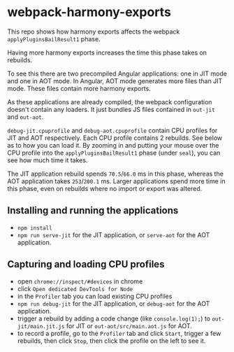 # webpack-harmony-exports

This repo shows how harmony exports affects the webpack `applyPluginsBailResult1` phase.

Having more harmony exports increases the time this phase takes on rebuilds.

To see this there are two precompiled Angular applications: one in JIT mode and one in AOT mode.
In Angular, AOT mode generates more files than JIT mode. These files contain more harmony exports.

As these applications are already compiled, the webpack configuration doesn't contain any loaders.
It just bundles JS files contained in `out-jit` and `out-aot`.

`debug-jit.cpuprofile` and `debug-aot.cpuprofile` contain CPU profiles for JIT and AOT respectively.
Each CPU profile contains 2 rebuilds. See below as to how you can load it.
By zooming in and putting your mouse over the CPU profile into the `applyPluginsBailResult1`
phase (under `seal`), you can see how much time it takes.

The JIT application rebuild spends `70.5`/`66.0` ms in this phase, whereas the AOT application takes 
`253`/`200.1` ms. Larger applications spend more time in this phase, even on rebuilds where no
import or export was altered.

## Installing and running the applications

- `npm install`
- `npm run serve-jit` for the JIT application, or `serve-aot` for the AOT application.

## Capturing and loading CPU profiles

- open `chrome://inspect/#devices` in chrome
- click `Open dedicated DevTools for Node`
- in the `Profiler` tab you can load existing CPU profiles
- `npm run debug-jit` for the JIT application, or `debug-aot` for the AOT application.
- trigger a rebuild by adding a code change (like `console.log(1);`) to `out-jit/main.jit.js` for 
JIT or `out-aot/src/main.aot.js` for AOT.
- to record a profile, go to the `Profiler` tab and click `Start`, trigger a few rebuilds, 
then click `Stop`, then click the profile on the left to see it.
